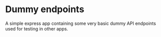 # Dummy endpoints

A simple express app containing some very basic dummy API endpoints used for testing in other apps.

